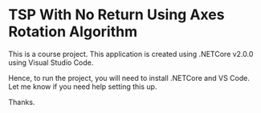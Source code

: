 # TSP With No Return Using Axes Rotation Algorithm
This is a course project. This application is created using .NETCore v2.0.0 using Visual Studio Code.

Hence, to run the project, you will need to install .NETCore and VS Code. Let me know if you need help setting this up.

Thanks.
